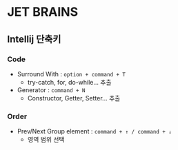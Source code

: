 # JET BRAINS

## Intellij 단축키

### Code

* Surround With : ```option + command + T```
  * try-catch, for, do-while... 추출
* Generator : ```command + N```
  * Constructor, Getter, Setter... 추출

### Order

* Prev/Next Group element : ```command + ↑ / command + ↓```
  * 영역 범위 선택
